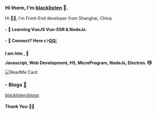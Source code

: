 ### Hi there, I'm [blacklisten](https://www.blacklisten.com) 👋.

Hi 🙋‍♂️, I'm Front-End developer from Shanghai, China.

#### - 🥀 Learning VueJS  Vue-SSR & NodeJs.

#### - 💬 Connect? Here 👉[QQ:](http://wpa.qq.com/msgrd?v=3&uin=756319278&site=%E5%9C%A8%E7%BA%BF%E5%AE%A2%E6%9C%8D&menu=yes)

**I am Into , 🙏**

**Javascript, Web Development, H5, MicroProgram, NodeJs, Electron. 😼**

![ReadMe Card](https://github-readme-stats.vercel.app/api?username=blacklisten&show_icons=true&title_color=fff&icon_color=79ff97&text_color=9f9f9f&bg_color=151515)

### - Blogs 🌱

[blacklisten/blogs](https://www.blacklisten.cn)

#### Thank You-🙏🏼

<!--
**blacklisten/blacklisten** is a ✨ _special_ ✨ repository because its `README.md` (this file) appears on your GitHub profile.

Here are some ideas to get you started:

- 🔭 I’m currently working on ...
- 🌱 I’m currently learning ...
- 👯 I’m looking to collaborate on ...
- 🤔 I’m looking for help with ...
- 💬 Ask me about ...
- 📫 How to reach me: ...
- 😄 Pronouns: ...
- ⚡ Fun fact: ...
-->
